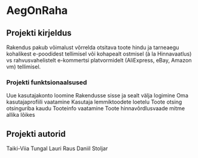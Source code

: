 # AegOnRaha

## Projekti kirjeldus
Rakendus pakub võimalust võrrelda otsitava toote hindu ja tarneaegu kohalikest e-poodidest tellimisel või kohapealt ostmisel (à la Hinnavaatlus) vs rahvusvahelistelt e-kommertsi platvormidelt (AliExpress, eBay, Amazon vm) tellimisel.

### Projekti funktsionaalsused
Uue kasutajakonto loomine
Rakendusse sisse ja sealt välja logimine
Oma kasutajaprofiili vaatamine
Kasutaja lemmiktoodete loetelu
Toote otsing otsinguriba kaudu
Tooteinfo vaatamine
Toote hinnavõrdlusvaade mitme allika lõikes

## Projekti autorid
Taiki-Viia Tungal
Lauri Raus
Daniil Stoljar

